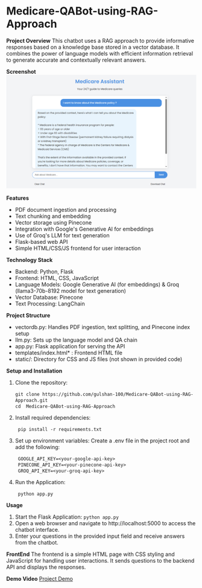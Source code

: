 # Medicare-QABot-using-RAG-Approach
**Project Overview**
This chatbot uses a RAG approach to provide informative responses based on a knowledge base stored in a vector database. It combines the power of language models with efficient information retrieval to generate accurate and contextually relevant answers.

**Screenshot**
![Sreenshot](https://github.com/gulshan-100/Medicare-QABot-using-RAG-Approach/blob/main/Screenshot.png)

**Features**
* PDF document ingestion and processing
* Text chunking and embedding
* Vector storage using Pinecone
* Integration with Google's Generative AI for embeddings
* Use of Groq's LLM for text generation
* Flask-based web API
* Simple HTML/CSS/JS frontend for user interaction

**Technology Stack**
* Backend: Python, Flask
* Frontend: HTML, CSS, JavaScript
* Language Models: Google Generative AI (for embeddings) & Groq (llama3-70b-8192 model for text generation)
* Vector Database: Pinecone
* Text Processing: LangChain

**Project Structure**
* vectordb.py: Handles PDF ingestion, text splitting, and Pinecone index setup
* llm.py: Sets up the language model and QA chain
* app.py: Flask application for serving the API
* templates/index.html* : Frontend HTML file
* static/: Directory for CSS and JS files (not shown in provided code)

**Setup and Installation**

1. Clone the repository:
    ```
    git clone https://github.com/gulshan-100/Medicare-QABot-using-RAG-Approach.git
    cd  Medicare-QABot-using-RAG-Approach
    ```
2. Install required dependencies:
   ```
    pip install -r requirements.txt
   ```
3. Set up environment variables: Create a .env file in the project root and add the following:
   ```
    GOOGLE_API_KEY=<your-google-api-key>
    PINECONE_API_KEY=<your-pinecone-api-key>
    GROQ_API_KEY=<your-groq-api-key>
   ```
4. Run the Application:
   ```
    python app.py
   ```
**Usage**
1. Start the Flask Application:
    ```python app.py```
2. Open a web browser and navigate to http://localhost:5000 to access the chatbot interface.
3. Enter your questions in the provided input field and receive answers from the chatbot.

**FrontEnd**
The frontend is a simple HTML page with CSS styling and JavaScript for handling user interactions. It sends questions to the backend API and displays the responses.

**Demo Video**
[Project Demo](https://github.com/user-attachments/assets/dd885dcf-c562-46e2-9e60-05f8a4c59342)




